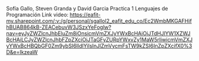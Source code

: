 Sofía Gallo, Steven Granda y David Garcia
Practica 1 Lenguajes de Programación
Link video: https://eafit-my.sharepoint.com/:v:/g/personal/sgallol2_eafit_edu_co/Ec2WmbMKGAFHifhBUAB864kB-ZEACebuvW3JSzxYeFoglw?nav=eyJyZWZlcnJhbEluZm8iOnsicmVmZXJyYWxBcHAiOiJTdHJlYW1XZWJBcHAiLCJyZWZlcnJhbFZpZXciOiJTaGFyZURpYWxvZy1MaW5rIiwicmVmZXJyYWxBcHBQbGF0Zm9ybSI6IldlYiIsInJlZmVycmFsTW9kZSI6InZpZXcifX0%3D&e=IkzeaW
